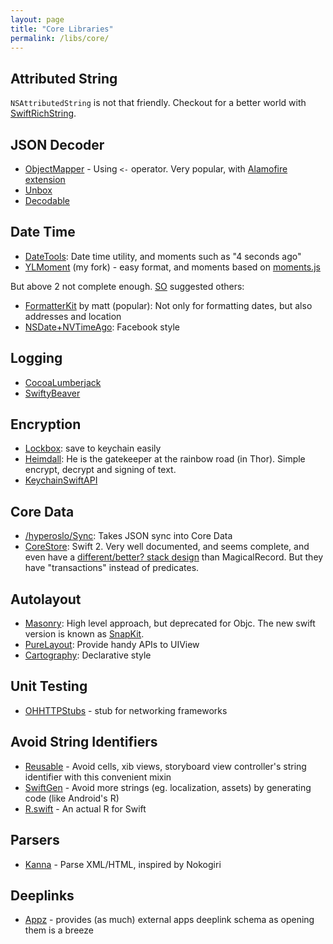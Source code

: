 ```yaml
---
layout: page
title: "Core Libraries"
permalink: /libs/core/
---
```


## Attributed String

`NSAttributedString` is not that friendly. Checkout for a better world with [SwiftRichString](https://github.com/malcommac/SwiftRichString).

## JSON Decoder

- [ObjectMapper](https://github.com/Hearst-DD/ObjectMapper) - Using `<-` operator. Very popular, with [Alamofire extension](https://github.com/tristanhimmelman/AlamofireObjectMapper)
- [Unbox](https://github.com/JohnSundell/Unbox)
- [Decodable](https://github.com/Anviking/Decodable)

## Date Time

- [DateTools](https://github.com/MatthewYork/DateTools): Date time utility, and moments such as "4 seconds ago"
- [YLMoment](https://github.com/samwize/YLMoment) (my fork) - easy format, and moments based on [moments.js](http://momentjs.com)

But above 2 not complete enough. [SO](http://stackoverflow.com/questions/10075898/ios-friendly-nsdate-format) suggested others:

- [FormatterKit](https://github.com/mattt/FormatterKit) by matt (popular): Not only for formatting dates, but also addresses and location
- [NSDate+NVTimeAgo](https://github.com/nikilster/NSDate-Time-Ago): Facebook style

## Logging

- [CocoaLumberjack](https://github.com/CocoaLumberjack/CocoaLumberjack)
- [SwiftyBeaver](https://github.com/SwiftyBeaver/SwiftyBeaver)

## Encryption

- [Lockbox](https://github.com/granoff/Lockbox): save to keychain easily
- [Heimdall](https://github.com/henrinormak/Heimdall): He is the gatekeeper at the rainbow road (in Thor). Simple encrypt, decrypt and signing of text.
- [KeychainSwiftAPI](https://github.com/deniskr/KeychainSwiftAPI)

## Core Data

- [/hyperoslo/Sync](https://github.com/hyperoslo/Sync): Takes JSON sync into Core Data
- [CoreStore](https://github.com/JohnEstropia/CoreStore): Swift 2. Very well documented, and seems complete, and even have a [different/better? stack design](http://floriankugler.com/2013/04/29/concurrent-core-data-stack-performance-shootout/) than MagicalRecord. But they have "transactions" instead of predicates.

## Autolayout

- [Masonry](https://github.com/Masonry/Masonry): High level approach, but deprecated for Objc. The new swift version is known as [SnapKit](https://github.com/SnapKit/SnapKit).
- [PureLayout](https://github.com/smileyborg/PureLayout): Provide handy APIs to UIView
- [Cartography](https://github.com/robb/Cartography): Declarative style

## Unit Testing

- [OHHTTPStubs](https://github.com/AliSoftware/OHHTTPStubs) - stub for networking frameworks

## Avoid String Identifiers

- [Reusable](https://github.com/AliSoftware/Reusable) - Avoid cells, xib views, storyboard view controller's string identifier with this convenient mixin
- [SwiftGen](https://github.com/SwiftGen/SwiftGen) - Avoid more strings (eg. localization, assets) by generating code (like Android's R)
- [R.swift](https://github.com/mac-cain13/R.swift) - An actual R for Swift

## Parsers

- [Kanna](https://github.com/tid-kijyun/Kanna) - Parse XML/HTML, inspired by Nokogiri

## Deeplinks

- [Appz](https://github.com/SwiftKitz/Appz) - provides (as much) external apps deeplink schema as opening them is a breeze

